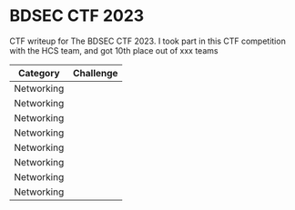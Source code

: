 # BDSEC CTF 2023
CTF writeup for The BDSEC CTF 2023. I took part in this CTF competition with the HCS team, and got 10th place out of xxx teams

| Category | Challenge |
| --- | --- |
| Networking | [](/BDSec%20CTF%202023/)
| Networking | [](/BDSec%20CTF%202023/)
| Networking | [](/BDSec%20CTF%202023/)
| Networking | [](/BDSec%20CTF%202023/)
| Networking | [](/BDSec%20CTF%202023/)
| Networking | [](/BDSec%20CTF%202023/)
| Networking | [](/BDSec%20CTF%202023/)
| Networking | [](/BDSec%20CTF%202023/)